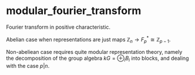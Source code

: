# modular_fourier_transform
 Fourier transform in positive characteristic. 
 
Abelian case when representations are just maps $\mathbb{Z}_n \rightarrow F_p^* \cong \mathbb{Z}_{p-1}$.

Non-abeliean case requires quite modular representation theory, namely the decomposition of the group algebra $kG = \oplus_i B_i$ into blocks, and dealing with the case $p|n$.
